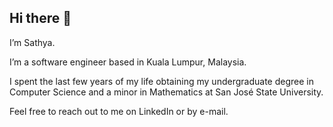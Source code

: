 ## Hi there :wave:

I’m Sathya.

I’m a software engineer based in Kuala Lumpur, Malaysia.

I spent the last few years of my life obtaining my undergraduate degree in Computer Science and a minor in Mathematics at San José State University.

Feel free to reach out to me on LinkedIn or by e-mail.
<!--
**saisathya/saisathya** is a ✨ _special_ ✨ repository because its `README.md` (this file) appears on your GitHub profile.

Here are some ideas to get you started:

- 🔭 I’m currently working on ...
- 🌱 I’m currently learning ...
- 👯 I’m looking to collaborate on ...
- 🤔 I’m looking for help with ...
- 💬 Ask me about ...
- 📫 How to reach me: ...
- 😄 Pronouns: ...
- ⚡ Fun fact: ...
-->
